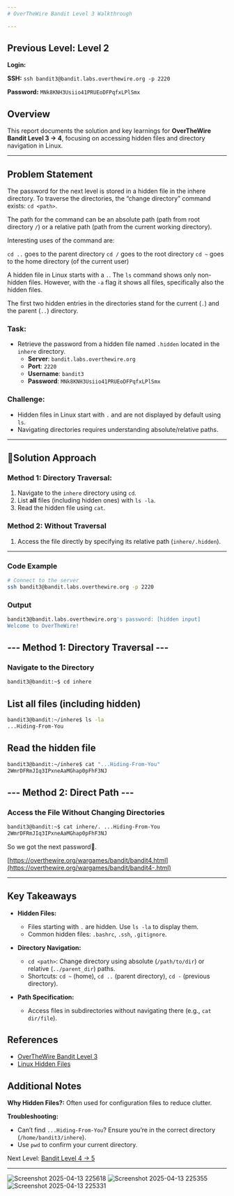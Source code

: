 ```yaml
---
# OverTheWire Bandit Level 3 Walkthrough

---
```

## **Previous Level:** Level 2

**Login:**

**SSH:** `ssh bandit3@bandit.labs.overthewire.org -p 2220`

**Password:** `MNk8KNH3Usiio41PRUEoDFPqfxLPlSmx`


## **Overview**  
This report documents the solution and key learnings for **OverTheWire Bandit Level 3 → 4**, focusing on accessing hidden files and directory navigation in Linux.


---

## **Problem Statement**
The password for the next level is stored in a hidden file in the inhere directory. To traverse the directories, the “change directory” command exists: `cd <path>`.

The path for the command can be an absolute path (path from root directory `/`) or a relative path (path from the current working directory).

Interesting uses of the command are:

`cd ..` goes to the parent directory
`cd /` goes to the root directory
`cd ~` goes to the home directory (of the current user)

A hidden file in Linux starts with a `.`. The `ls` command shows only non-hidden files. However, with the `-a` flag it shows all files, specifically also the hidden files.

The first two hidden entries in the directories stand for the current (`.`) and the parent (`..`) directory.

### **Task**:
- Retrieve the password from a hidden file named `.hidden` located in the `inhere` directory.  
  - **Server**: `bandit.labs.overthewire.org`  
  - **Port**: `2220`  
  - **Username**: `bandit3`  
  - **Password**: `MNk8KNH3Usiio41PRUEoDFPqfxLPlSmx`


### **Challenge**:  
- Hidden files in Linux start with `.` and are not displayed by default using `ls`.  
- Navigating directories requires understanding absolute/relative paths.

---

## 🚀**Solution Approach**

### **Method 1: Directory Traversal**:  
1. Navigate to the `inhere` directory using `cd`.  
2. List **all** files (including hidden ones) with `ls -la`.  
3. Read the hidden file using `cat`.


### **Method 2: Without Traversal**  
1. Access the file directly by specifying its relative path (`inhere/.hidden`).  

---


### **Code Example**  
```bash
# Connect to the server
ssh bandit3@bandit.labs.overthewire.org -p 2220
```

### **Output**
```bash
bandit3@bandit.labs.overthewire.org's password: [hidden input]
Welcome to OverTheWire!
```

## --- Method 1: Directory Traversal ---
### Navigate to the Directory
```bash
bandit3@bandit:~$ cd inhere
```

## List all files (including hidden)
```bash
bandit3@bandit:~/inhere$ ls -la
...Hiding-From-You
```

## Read the hidden file
```bash
bandit3@bandit:~/inhere$ cat "...Hiding-From-You"
2WmrDFRmJIq3IPxneAaMGhap0pFhF3NJ
```

## --- Method 2: Direct Path ---
### Access the File Without Changing Directories

```bash
bandit3@bandit:~$ cat inhere/. ...Hiding-From-You
2WmrDFRmJIq3IPxneAaMGhap0pFhF3NJ
```


So we got the next password🎉.

[https://overthewire.org/wargames/bandit/bandit4.html](https://overthewire.org/wargames/bandit/bandit4-.html)

---

## Key Takeaways

- **Hidden Files:**
  - Files starting with `.` are hidden. Use `ls -la` to display them.
  - Common hidden files: `.bashrc`, `.ssh`, `.gitignore`.

- **Directory Navigation:**
  - `cd <path>`: Change directory using absolute (`/path/to/dir`) or relative (`../parent_dir`) paths.
  - Shortcuts: `cd ~` (home), `cd ..` (parent directory), `cd -` (previous directory).

- **Path Specification:**
  - Access files in subdirectories without navigating there (e.g., `cat dir/file`).



## References
- [OverTheWire Bandit Level 3](https://overthewire.org/wargames/bandit/bandit3.html)
- [Linux Hidden Files](https://linuxize.com/post/how-to-list-show-hidden-files-and-directories-in-linux/)


 ## Additional Notes
 
**Why Hidden Files?:** Often used for configuration files to reduce clutter.

**Troubleshooting:**
- Can’t find `...Hiding-From-You`? Ensure you’re in the correct directory (`/home/bandit3/inhere`).
- Use `pwd` to confirm your current directory.



Next Level: [Bandit Level 4 → 5](https://github.com/deejonsen/OverTheWire-Bandit-Games/blob/main/Bandit_Level_4.md)

---

![Screenshot 2025-04-13 225618](https://github.com/user-attachments/assets/3cc8a89b-255b-47a5-9322-874df3bf7e7d)
![Screenshot 2025-04-13 225355](https://github.com/user-attachments/assets/5abd285b-9b3a-4552-b4ec-41b2b9107e67)
![Screenshot 2025-04-13 225331](https://github.com/user-attachments/assets/8a34cc77-09a1-4780-858b-3e1939c8dc9f)



